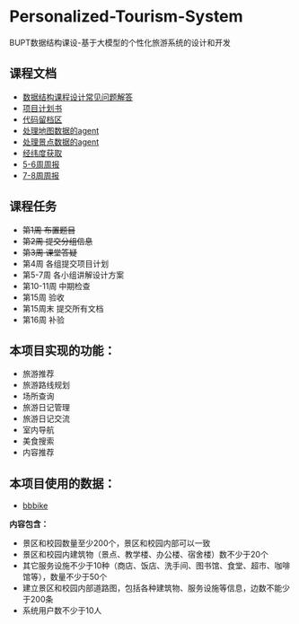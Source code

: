 # Personalized-Tourism-System
BUPT数据结构课设-基于大模型的个性化旅游系统的设计和开发

## 课程文档
- [数据结构课程设计常见问题解答](https://w3yfz0db79.feishu.cn/docx/DVZvdr0CpoadKMxSfVNcTibmn9g)
- [项目计划书](https://lvtdvwrkwee.feishu.cn/wiki/M7h6wpRDBi1DB5kXLtPc7C3Enof)
- [代码留档区](https://lvtdvwrkwee.feishu.cn/wiki/Rd4Pw751ciWGLmkJKcOcqxb4nVb)
- [处理地图数据的agent](https://www.coze.cn/store/agent/7494286841948930083?bot_id=true)
- [处理景点数据的agent](https://www.coze.cn/store/agent/7495295509800861706?bot_id=true)
- [经纬度获取](https://api.map.baidu.com/lbsapi/getpoint/index.html)
- [5-6周周报](https://lvtdvwrkwee.feishu.cn/wiki/X3Dbwe2UfikjS6k1cI8czFHzn3d)
- [7-8周周报](https://lvtdvwrkwee.feishu.cn/wiki/NOmnwaY4diXxAOkfyapcuc0onZb)

## 课程任务
- ~~第1周 布置题目~~
- ~~第2周 提交分组信息~~
- ~~第3周 课堂答疑~~
- 第4周 各组提交项目计划
- 第5-7周 各小组讲解设计方案
- 第10-11周 中期检查
- 第15周 验收
- 第15周末 提交所有文档
- 第16周 补验

## **本项目实现的功能：**
- 旅游推荐
- 旅游路线规划
- 场所查询
- 旅游日记管理
- 旅游日记交流
- 室内导航
- 美食搜索
- 内容推荐

## **本项目使用的数据：**
- [bbbike](https://extract.bbbike.org/?lang=en;sw_lng=12.614;sw_lat=52.186;ne_lng=14.163;ne_lat=52.847;format=geojson.xz;city=%E5%8C%97%E4%BA%AC%E5%B8%82%E6%B5%B7%E6%B7%80%E5%8C%BA;email=3386392530%40qq.com;as=200.1933675049442;pg=0.9908653590446167;coords=;oi=1;layers=B00T;submit=;expire=)

**内容包含：**
- 景区和校园数量至少200个，景区和校园内部可以一致
- 景区和校园内建筑物（景点、教学楼、办公楼、宿舍楼）数不少于20个
- 其它服务设施不少于10种（商店、饭店、洗手间、图书馆、食堂、超市、咖啡馆等），数量不少于50个
- 建立景区和校园内部道路图，包括各种建筑物、服务设施等信息，边数不能少于200条
- 系统用户数不少于10人
